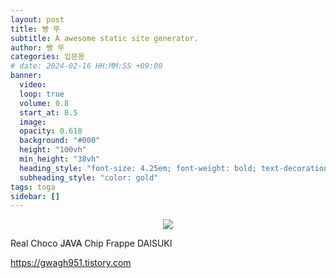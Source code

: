 ```yaml
---
layout: post
title: 빵 뚜
subtitle: A awesome static site generator.
author: 빵 뚜
categories: 입문용
# date: 2024-02-16 HH:MM:SS +09:00
banner:
  video: 
  loop: true
  volume: 0.8
  start_at: 8.5
  image: 
  opacity: 0.618
  background: "#000"
  height: "100vh"
  min_height: "38vh"
  heading_style: "font-size: 4.25em; font-weight: bold; text-decoration: underline"
  subheading_style: "color: gold"
tags: toga
sidebar: []
---
```


<!-- ![toga](https://github.com/ppangddu/ppangddu.github.io/assets/157614269/c329157d-65a6-438c-a83f-4922ec030b20) -->

<p align="center">
  <img src="https://github.com/ppangddu/ppangddu.github.io/assets/157614269/0ed631e9-fa29-41bb-b722-f4973a359cfb">
</p>
Real Choco <mark style='background-color: #f6f8fa'>JAVA</mark> Chip Frappe DAISUKI  

<https://gwagh951.tistory.com>


